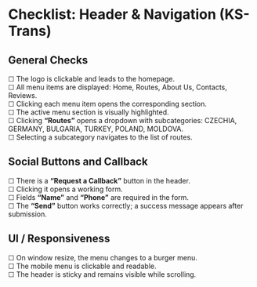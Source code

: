 # Checklist: Header & Navigation (KS-Trans)

## General Checks
☐ The logo is clickable and leads to the homepage.  
☐ All menu items are displayed: Home, Routes, About Us, Contacts, Reviews.  
☐ Clicking each menu item opens the corresponding section.  
☐ The active menu section is visually highlighted.  
☐ Clicking **“Routes”** opens a dropdown with subcategories: CZECHIA, GERMANY, BULGARIA, TURKEY, POLAND, MOLDOVA.  
☐ Selecting a subcategory navigates to the list of routes.  

## Social Buttons and Callback
☐ There is a **“Request a Callback”** button in the header.  
☐ Clicking it opens a working form.  
☐ Fields **“Name”** and **“Phone”** are required in the form.  
☐ The **“Send”** button works correctly; a success message appears after submission.  

## UI / Responsiveness
☐ On window resize, the menu changes to a burger menu.  
☐ The mobile menu is clickable and readable.  
☐ The header is sticky and remains visible while scrolling.  